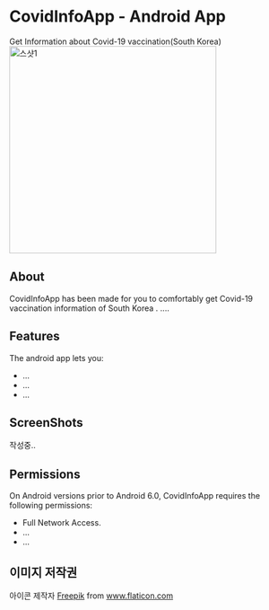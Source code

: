 # CovidInfoApp - Android App
Get Information about Covid-19 vaccination(South Korea)
<img width="369" alt="스샷1" src="https://user-images.githubusercontent.com/18653295/137859613-892430ab-7d64-4b2e-9636-b9b3439f37f1.png">
## About
CovidInfoApp has been made for you to comfortably get Covid-19 vaccination information of South Korea . 
....
## Features
The android app lets you:
* ...
* ...
* ...
## ScreenShots
작성중..
## Permissions
On Android versions prior to Android 6.0, CovidInfoApp requires the following permissions:
* Full Network Access.
* ...
* ...
## 이미지 저작권
<div>아이콘 제작자 <a href="https://www.freepik.com" title="Freepik">Freepik</a> from <a href="https://www.flaticon.com/kr/" title="Flaticon">www.flaticon.com</a></div>

